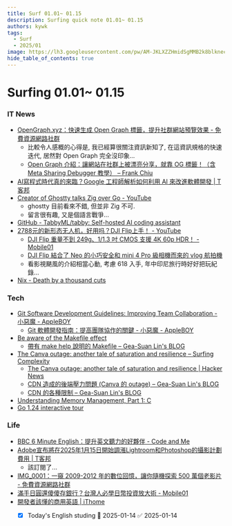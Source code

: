 ```yaml
---
title: Surf 01.01~ 01.15
description: Surfing quick note 01.01~ 01.15
authors: kywk
tags:
  - Surf
  - 2025/01
image: https://lh3.googleusercontent.com/pw/AM-JKLXZZHmidSgMMB2k8blkneclNRysPXLr__G7rZ4hPi2sN0jC67PHAbX1MyFj8hQX_MTZ6bwIMPwCyu2fu1bU0ZXSX09eu-OlSDb4U-9haUS_wgnVPLaCM6WQLsRbsnocF8X5Edmt35rDjytljbNEMsaf8A=w800-no?authuser=0
hide_table_of_contents: true
---
```


Surfing 01.01~ 01.15
==================

### IT News

- [OpenGraph.xyz：快速生成 Open Graph 標籤，提升社群網站預覽效果 - 免費資源網路社群](https://free.com.tw/opengraph-xyz/)
	- 比較令人感概的心得是,  我已經算很關注資訊新知了, 在這資訊規格的快速迭代, 居然對 Open Graph 完全沒印象...
	- [Open Graph 介紹：讓網站在社群上被漂亮分享，就靠 OG 標籤！（含 Meta Sharing Debugger 教學） – Frank Chiu](https://frankchiu.io/seo-open-graph/)
- [AI寫程式時代真的來臨？Google 工程師解析如何利用 AI 來改進軟體開發 \| T客邦](https://www.techbang.com/posts/120589-is-the-era-of-ai-programming-coming-google-engineers-explain)
- [Creator of Ghostty talks Zig over Go - YouTube](https://www.youtube.com/watch?v=YQnz7L6x068)
	- ghostty 目前看來不錯, 但並非 Zig 不可.
	- 留言很有趣, 又是個語言戰爭...
- [GitHub - TabbyML/tabby: Self-hosted AI coding assistant](https://github.com/TabbyML/tabby)
- [2788元的新形态无人机，好用吗？DJI Flip上手！ - YouTube](https://www.youtube.com/watch?v=jrvhN6yNovA)
	- [DJI Flip 重量不到 249g、1/1.3 吋 CMOS 支援 4K 60p HDR！ - Mobile01](https://www.mobile01.com/topicdetail.php?f=735&t=7071501)
	- [DJI Flip 結合了 Neo 的小巧安全和 mini 4 Pro 級相機而來的 vlog 航拍機](https://hk.news.yahoo.com/dji-flip-hk-price-spec-130550835.html)
	- 看影視颶風的介紹相當心動, 考慮 618 入手, 年中印尼旅行時好好把玩紀錄...
- [Nix - Death by a thousand cuts](https://www.dgt.is/blog/2025-01-10-nix-death-by-a-thousand-cuts/)

### Tech

- [Git Software Development Guidelines: Improving Team Collaboration - 小惡魔 - AppleBOY](https://blog.wu-boy.com/2025/01/git-software-development-guide-key-to-improving-team-collaboration-en/)
	- [Git 軟體開發指南：提高團隊協作的關鍵 - 小惡魔 - AppleBOY](https://blog.wu-boy.com/2025/01/git-software-development-guide-key-to-improving-team-collaboration-zh-tw/)
- [Be aware of the Makefile effect](https://blog.yossarian.net/2025/01/10/Be-aware-of-the-Makefile-effect)
	- [帶有 make help 說明的 Makefile – Gea-Suan Lin's BLOG](https://blog.gslin.org/archives/2025/01/12/12201/)
- [The Canva outage: another tale of saturation and resilience – Surfing Complexity](https://surfingcomplexity.blog/2024/12/21/the-canva-outage-another-tale-of-saturation-and-resilience/)
	- [The Canva outage: another tale of saturation and resilience \| Hacker News](https://news.ycombinator.com/item?id=42676529)
	- [CDN 造成的後端壓力問題 (Canva 的 outage) – Gea-Suan Lin's BLOG](https://blog.gslin.org/archives/2025/01/14/12213/)
	- [CDN 的各種限制 – Gea-Suan Lin's BLOG](https://blog.gslin.org/archives/2025/01/14/12216/cdn-%e7%9a%84%e5%90%84%e7%a8%ae%e9%99%90%e5%88%b6/)
- [Understanding Memory Management, Part 1: C](https://educatedguesswork.org/posts/memory-management-1/)
- [Go 1.24 interactive tour](https://antonz.org/go-1-24/)

### Life

- [BBC 6 Minute English：提升英文聽力的好夥伴 - Code and Me](https://blog.kyomind.tw/bbc-6-minute-english/)
- [Adobe宣布將在2025年1月15日開始調漲Lightroom和Photoshop的攝影計劃費用 \| T客邦](https://www.techbang.com/posts/120567-adobe-announces-starting-january-15-2025-adobe-will-increase)
	- 該訂閱了...
- [IMG\_0001：一窺 2009-2012 年的數位回憶，讓你隨機探索 500 萬個老影片 - 免費資源網路社群](https://free.com.tw/img_0001/)
- [滿手日圓還傻傻存銀行？台灣人必學日幣投資放大術 - Mobile01](https://www.mobile01.com/topicdetail.php?f=794&t=7070002)
- [開發者該懂的商用英語 \| iThome](https://www.ithome.com.tw/article/166942)
	- [x] Today's English studing 📅 2025-01-14 ✅ 2025-01-14


